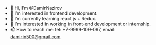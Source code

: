 - 👋 Hi, I’m @DamirNazirov
- 👀 I’m interested in frontend development.
- 🌱 I’m currently learning react js + Redux.
- 💞️ I'm interested in working in front-end development or internship.
- 📫 How to reach me: tel: +7-9999-109-097, email: damirin500@gmail.com

<!---
DamirNazirov/DamirNazirov is a ✨ special ✨ repository because its `README.md` (this file) appears on your GitHub profile.
You can click the Preview link to take a look at your changes.
--->
